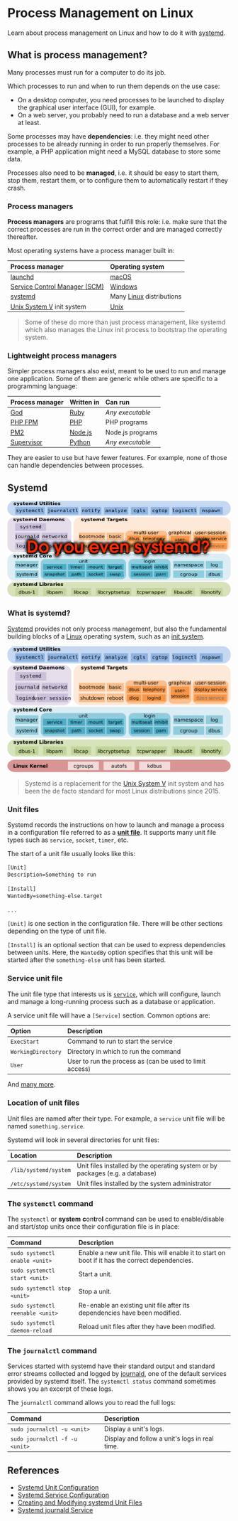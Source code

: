 # Process Management on Linux

Learn about process management on Linux and how to do it with [systemd][systemd].

<!-- slide-include ../../BANNER.md -->

<!-- START doctoc -->
<!-- END doctoc -->





## What is process management?

Many processes must run for a computer to do its job.

Which processes to run and when to run them depends on the use case:

* On a desktop computer, you need processes to be launched to display the graphical user interface (GUI), for example.
* On a web server, you probably need to run a database and a web server at least.

Some processes may have **dependencies**:
i.e. they might need other processes to be already running in order to run properly themselves.
For example, a PHP application might need a MySQL database to store some data.

Processes also need to be **managed**, i.e. it should be easy to start them, stop them, restart them,
or to configure them to automatically restart if they crash.

### Process managers

**Process managers** are programs that fulfill this role:
i.e. make sure that the correct processes are run in the correct order and are managed correctly thereafter.

Most operating systems have a process manager built in:

Process manager                              | Operating system
:---                                         | :---
[launchd][launchd]                           | [macOS][macos]
[Service Control Manager (SCM)][windows-scm] | [Windows][windows]
[systemd][systemd]                           | Many [Linux][linux] distributions
[Unix System V][unix-system-v] init system   | [Unix][unix]

> Some of these do more than just process management,
> like systemd which also manages the Linux init process to bootstrap the operating system.

### Lightweight process managers

Simpler process managers also exist,
meant to be used to run and manage one application.
Some of them are generic while others are specific to a programming language:

Process manager           | Written in       | Can run
:---                      | :---             | :---
[God][god]                | [Ruby][ruby]     | *Any executable*
[PHP FPM][php-fpm]        | [PHP][php]       | PHP programs
[PM2][pm2]                | [Node.js][node]  | Node.js programs
[Supervisor][supervisord] | [Python][python] | *Any executable*

They are easier to use but have fewer features.
For example, none of those can handle dependencies between processes.





## Systemd

<!-- slide-front-matter class: center, middle -->

<img class='w70' src='images/systemd.png' />

### What is systemd?

[Systemd][systemd] provides not only process management,
but also the fundamental building blocks of a [Linux][linux] operating system,
such as an [init system][init].

<p class='center'><img class='w80' src='images/systemd-components.png' /></p>

> Systemd is a replacement for the [Unix System V][unix-system-v] init system
> and has been the de facto standard for most Linux distributions since 2015.

### Unit files

Systemd records the instructions on how to launch and manage a process in a configuration file referred to as a [**unit file**][systemd-unit].
It supports many unit file types such as `service`, `socket`, `timer`, etc.

The start of a unit file usually looks like this:

```
[Unit]
Description=Something to run

[Install]
WantedBy=something-else.target

...
```

`[Unit]` is one section in the configuration file.
There will be other sections depending on the type of unit file.

`[Install]` is an optional section that can be used to express dependencies between units.
Here, the `WantedBy` option specifies that this unit will be started after the `something-else` unit has been started.

### Service unit file

The unit file type that interests us is [`service`][systemd-service],
which will configure, launch and manage a long-running process such as a database or application.

A service unit file will have a `[Service]` section.
Common options are:

Option             | Description
:---               | :---
`ExecStart`        | Command to run to start the service
`WorkingDirectory` | Directory in which to run the command
`User`             | User to run the process as (can be used to limit access)

And [many more][systemd-service-options].

### Location of unit files

Unit files are named after their type.
For example, a `service` unit file will be named `something.service`.

Systemd will look in several directories for unit files:

Location              | Description
:---                  | :---
`/lib/systemd/system` | Unit files installed by the operating system or by packages (e.g. a database)
`/etc/systemd/system` | Unit files installed by the system administrator

### The `systemctl` command

<!-- slide-front-matter class: commands-table -->

The `systemctl` or **system** **c**on**t**ro**l** command can be used to enable/disable and start/stop units once their configuration file is in place:

Command                          | Description
:---                             | :---
`sudo systemctl enable <unit>`   | Enable a new unit file. This will enable it to start on boot if it has the correct dependencies.
`sudo systemctl start <unit>`    | Start a unit.
`sudo systemctl stop <unit>`     | Stop a unit.
`sudo systemctl reenable <unit>` | Re-enable an existing unit file after its dependencies have been modified.
`sudo systemctl daemon-reload`   | Reload unit files after they have been modified.

### The `journalctl` command

<!-- slide-front-matter class: commands-table -->

Services started with systemd have their standard output and standard error streams collected and logged by [journald][systemd-journald],
one of the default services provided by systemd itself.
The `systemctl status` command sometimes shows you an excerpt of these logs.

The `journalctl` command allows you to read the full logs:

Command                        | Description
:---                           | :---
`sudo journalctl -u <unit>`    | Display a unit's logs.
`sudo journalctl -f -u <unit>` | Display and follow a unit's logs in real time.





## References

* [Systemd Unit Configuration][systemd-unit]
* [Systemd Service Configuration][systemd-service]
* [Creating and Modifying systemd Unit Files](https://access.redhat.com/documentation/en-us/red_hat_enterprise_linux/7/html/system_administrators_guide/sect-managing_services_with_systemd-unit_files)
* [Systemd journald Service][systemd-journald]






[god]: http://godrb.com/
[init]: https://en.wikipedia.org/wiki/Init
[launchd]: https://en.wikipedia.org/wiki/Launchd
[linux]: https://en.wikipedia.org/wiki/Linux
[macos]: https://en.wikipedia.org/wiki/MacOS
[node]: https://nodejs.org/en/
[pm2]: http://pm2.keymetrics.io/
[php]: http://www.php.net/
[php-fpm]: http://php.net/manual/en/install.fpm.php
[ruby]: https://www.ruby-lang.org/
[python]: https://www.python.org/
[supervisord]: http://supervisord.org/
[systemd]: https://en.wikipedia.org/wiki/Systemd
[systemd-journald]: https://www.freedesktop.org/software/systemd/man/systemd-journald.service.html
[systemd-service]: https://www.freedesktop.org/software/systemd/man/systemd.service.html
[systemd-service-options]: https://www.freedesktop.org/software/systemd/man/systemd.service.html#Options
[systemd-unit]: https://www.freedesktop.org/software/systemd/man/systemd.unit.html
[unix]: https://en.wikipedia.org/wiki/Unix
[unix-system-v]: https://en.wikipedia.org/wiki/UNIX_System_V
[windows]: https://en.wikipedia.org/wiki/Microsoft_Windows
[windows-scm]: https://en.wikipedia.org/wiki/Service_Control_Manager
